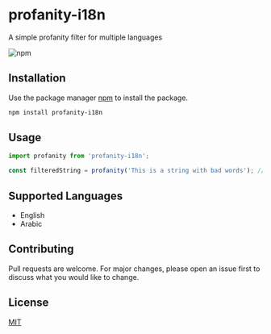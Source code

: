 # profanity-i18n
A simple profanity filter for multiple languages

![npm](https://img.shields.io/npm/v/profanity-i18n?style=flat-square)


## Installation

Use the package manager [npm](https://www.npmjs.com/) to install the package.

```bash
npm install profanity-i18n
```

## Usage

```typescript
import profanity from 'profanity-i18n';

const filteredString = profanity('This is a string with bad words'); // This is a string with *** words
```

## Supported Languages
- English
- Arabic

## Contributing
Pull requests are welcome. For major changes, please open an issue first to discuss what you would like to change.

## License
[MIT](https://opensource.org/license/MIT)
